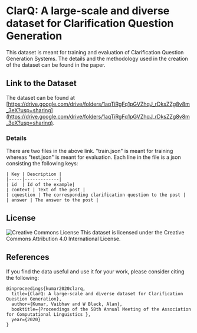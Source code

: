 # ClarQ: A large-scale and diverse dataset for Clarification Question Generation

This dataset is meant for training and evaluation of Clarification Question Generation Systems. The details and the methodology used in the creation of the dataset can be found in the paper.

## Link to the Dataset

The dataset can be found at [https://drive.google.com/drive/folders/1aqTiRgFq1pGVZhqJ_rDksZZg8v8m_3eX?usp=sharing](https://drive.google.com/drive/folders/1aqTiRgFq1pGVZhqJ_rDksZZg8v8m_3eX?usp=sharing).

### Details 

There are two files in the above link. "train.json" is meant for training whereas "test.json" is meant for evaluation.
Each line in the file is a json consisting the following keys:
```
| Key | Description |
|-----|-------------|
| id  | Id of the example|
| context | Text of the post |
| cquestion | The corresponding clarification question to the post |
| answer | The answer to the post |
``` 

## License

<img alt="Creative Commons License" style="border-width:0" src="https://i.creativecommons.org/l/by-nc/4.0/88x31.png">
This dataset is licensed under the Creative Commons Attribution 4.0 International License.

## References
If you find the data useful and use it for your work, please consider citing the following:
```
@inproceedings{kumar2020clarq,
  title={ClarQ: A large-scale and diverse dataset for Clarification Question Generation},
  author={Kumar, Vaibhav and W Black, Alan},
  booktitle={Proceedings of the 58th Annual Meeting of the Association for Computational Linguistics },
  year={2020}
}

```
